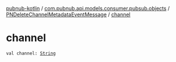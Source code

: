 [pubnub-kotlin](../../index.md) / [com.pubnub.api.models.consumer.pubsub.objects](../index.md) / [PNDeleteChannelMetadataEventMessage](index.md) / [channel](./channel.md)

# channel

`val channel: `[`String`](https://kotlinlang.org/api/latest/jvm/stdlib/kotlin/-string/index.html)